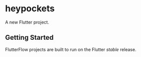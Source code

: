 # heypockets

A new Flutter project.

## Getting Started

FlutterFlow projects are built to run on the Flutter _stable_ release.
